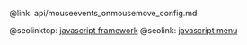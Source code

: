@link: api/mouseevents_onmousemove_config.md

@seolinktop: [javascript framework](https://webix.com)
@seolink: [javascript menu](https://webix.com/widget/menu/)